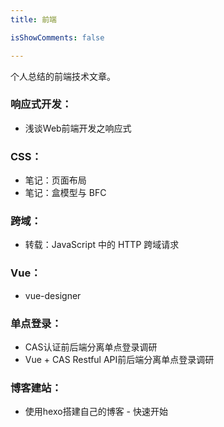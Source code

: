 ```yaml
---
title: 前端

isShowComments: false

---
```


个人总结的前端技术文章。

### 响应式开发：
 * <router-link to="/blogs/tech/responsive/浅谈Web前端开发之响应式">浅谈Web前端开发之响应式</router-link>

### CSS：
 * <router-link to="/blogs/tech/css/笔记：页面布局">笔记：页面布局</router-link>
 * <router-link to="/blogs/tech/css/笔记：盒模型与 BFC">笔记：盒模型与 BFC</router-link>

### 跨域：
 * <router-link to="/blogs/tech/js/转载：JavaScript 中的 HTTP 跨域请求">转载：JavaScript 中的 HTTP 跨域请求</router-link>
  
### Vue：
 * <router-link to="/blogs/tech/vue/vue-designer">vue-designer</router-link>
 
### 单点登录：
 * <router-link to="/blogs/tech/responsive/CAS认证前后端分离单点登录调研">CAS认证前后端分离单点登录调研</router-link>
 * <router-link to="/blogs/tech/responsive/Vue + CAS Restful API前后端分离单点登录调研">Vue + CAS Restful API前后端分离单点登录调研</router-link>
  
### 博客建站：
 * <router-link to="/blogs/tech/js/使用hexo搭建自己的博客 - 快速开始">使用hexo搭建自己的博客 - 快速开始</router-link>
 